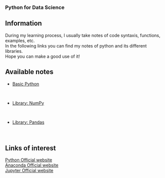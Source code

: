 ### Python for Data Science

## Information
During my learning process, I usually take notes of code syntaxis, functions, examples, etc.
<br>
In the following links you can find my notes of python and its different libraries.
<br>
Hope you can make a good use of it!

## Available notes
* [Basic Python](./basicpython/mainbasic.md) 
<br>

* [Library: NumPy](./numpy/mainnumpy.md) 
<br>

* [Library: Pandas](./pandas/mainpandas.md) 
<br><br><br>

## Links of interest
[Python Official website](https://www.python.org/)
<br>
[Anaconda Official website](https://www.anaconda.com/)
<br>
[Jupyter Official website](https://jupyter.org/)